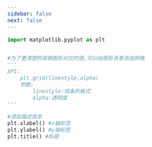 ```yaml
---
sidebar: false
next: false
---
```

<BlogInfo/>






```python
import matplotlib.pyplot as plt


#为了更清楚的观察图形对应的值,可以给图形背景添加网格
'''
API:
    plt.grid(linestyle,alpha)
    参数:
        linestyle:线条的格式
        alpha:透明度
'''

#添加描述信息
plt.xlabel() #x轴标签
plt.ylabel() #y轴标签
plt.title() #标题
```






<ActionBox />
        
<style>#top-box {margin-top:0.5rem!important;}</style>